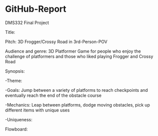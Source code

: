 # GitHub-Report
DMS332 Final Project

Title:

Pitch: 3D Frogger/Crossy Road in 3rd-Person-POV

Audience and genre: 3D Platformer Game for people who enjoy the challenge of platformers and those who liked playing Frogger and Crossy Road

Synopsis:

-Theme:

-Goals: Jump between a variety of platforms to reach checkpoints and eventually reach the end of the obstacle course

-Mechanics: Leap between platforms, dodge moving obstacles, pick up different items with unique uses

-Uniqueness: 

Flowboard:
